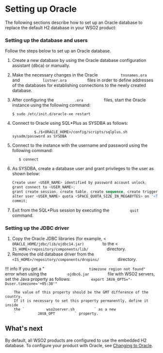 # Setting up Oracle

The following sections describe how to set up an Oracle database to
replace the default H2 database in your WSO2 product:

### Setting up the database and users

Follow the steps below to set up an Oracle database.

1.  Create a new database by using the Oracle database configuration
    assistant (dbca) or manually.

2.  Make the necessary changes in the Oracle
    `           tnsnames.ora          ` and
    `           listner.ora          ` files in order to define
    addresses of the databases for establishing connections to the newly
    created database.

3.  After configuring the `          .ora          ` files, start the
    Oracle instance using the following command:

        $ sudo /etc/init.d/oracle-xe restart

4.  Connect to Oracle using SQL\*Plus as SYSDBA as follows:

    `           $./$<ORACLE_HOME>/config/scripts/sqlplus.sh sysadm/password as SYSDBA          `

5.  Connect to the instance with the username and password using the
    following command:

     `   $ connect`

6.  As SYSDBA, create a database user and grant privileges to the user
    as shown below:

    ``` powershell
    Create user <USER_NAME> identified by password account unlock;
    grant connect to <USER_NAME>;
    grant create session, create table, create sequence, create trigger to <USER_NAME>;
    alter user <USER_NAME> quota <SPACE_QUOTA_SIZE_IN_MEGABYTES> on '<TABLE_SPACE_NAME>';
    commit;
    ```

7.  Exit from the SQL\*Plus session by executing the
    `          quit         ` command.

### Setting up the JDBC driver

1.  Copy the Oracle JDBC libraries (for example, \<
    `          ORACLE_HOME/jdbc/lib/ojdbc14.jar)         ` to the \<
    `          IS_HOME>/repository/components/lib/         `
    directory.
2.  Remove the old database driver from the
    `          <IS_HOME>/repository/components/dropins/         ` directory.

!!! info 
        If you get a "
        `                     timezone region not found"                   `
        error when using the `          ojdbc6.jar         ` file with WSO2
        servers, set the Java property as follows:
        `          export JAVA_OPTS="-Duser.timezone='+05:30'"         `

        The value of this property should be the GMT difference of the country.
        If it is necessary to set this property permanently, define it inside
        the `          wso2server.sh         ` as a new
        `          JAVA_OPT         ` property.

## What's next

By default, all WSO2 products are configured to use the embedded H2
database. To configure your product with Oracle, see [Changing to
Oracle](../../administer/changing-to-oracle).
